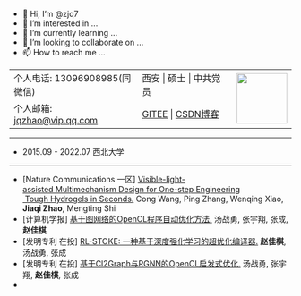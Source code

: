 - 👋 Hi, I’m @zjq7
- 👀 I’m interested in ...
- 🌱 I’m currently learning ...
- 💞️ I’m looking to collaborate on ...
- 📫 How to reach me ...

<!---
zjq7/zjq7 is a ✨ special ✨ repository because its `README.md` (this file) appears on your GitHub profile.
You can click the Preview link to take a look at your changes.
--->

<table width="680px">
    <tr>
      <td width="300px">个人电话: 13096908985(同微信)</td>
      <td width="300px">西安 | 硕士 | 中共党员</td>
      <td rowspan="3" align="right">
        <img width="90px" src="https://img-blog.csdnimg.cn/20210309194417590.jpg">
      </td>
    </tr>
    <tr>
      <td>个人邮箱: <a href="mailto:jqzhao@vip.qq.com"> jqzhao@vip.qq.com </a></td>
      <td><a ><a href="https://gitee.com/nwu_zjq/dashboard/projects">GITEE</a> | <a href="https://blog.csdn.net/qq_32460819?type=blog">CSDN博客</a</td>
    </tr>
</table>



****

- 2015.09 - 2022.07  西北大学
****
- [Nature Communications 一区] [Visible-light-assisted Multimechanism Design for One-step Engineering  
   Tough Hydrogels in Seconds.](https://www.nature.com/articles/s41467-020-18145-w) Cong Wang, Ping Zhang, Wenqing Xiao, **Jiaqi Zhao**, Mengting Shi  
- [计算机学报] [基于图网络的OpenCL程序自动优化方法.]() 汤战勇, 张宇翔, 张成, **赵佳棋**  
- [发明专利 在投] [RL-STOKE: 一种基于深度强化学习的超优化编译器.]() **赵佳棋**, 汤战勇, 张成  
- [发明专利 在投] [基于Cl2Graph与RGNN的OpenCL启发式优化.]() 汤战勇, 张宇翔, **赵佳棋**, 张成 
- 
